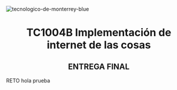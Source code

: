 ![tecnologico-de-monterrey-blue](https://user-images.githubusercontent.com/118231871/203445772-896b8723-4340-4fd3-b7d9-6acac3cc7dd2.png)
<h1 align="center"> TC1004B Implementación de internet de las cosas </h1>
<h2 align="center"> ENTREGA FINAL </h2>
RETO
hola
prueba
